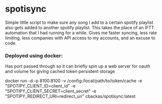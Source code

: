 # spotisync

Simple little script to make sure any song I add to a certain spotify playlist also gets added to another spotify playlist. This takes the place of an IFTT automation that I had running for a while. Gives me faster syncing, less rate limiting, less companies with API access to my accounts, and an excuse to code. 


### Deployed using docker: 
Has port passed through so it can briefly spin up a web server for oauth and volume for giving cached token persistent storage

docker run -d -p 8100:8100 -v /config:/local/path/to/token/cache -e "SPOTIPY_CLIENT_ID=client_id" -e "SPOTIPY_CLIENT_SECRET=client_secret" -e "SPOTIPY_REDIRECT_URI=redirect_uri" cbackas/spotisync:latest
